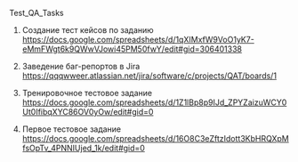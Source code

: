 Test_QA_Tasks

1. Создание тест кейсов по заданию
https://docs.google.com/spreadsheets/d/1qXIMxfW9VoO1yK7-eMmFWgt6k9QWwVJowi45PM50fwY/edit#gid=306401338

2. Заведение баг-репортов в Jira
https://qqqwweer.atlassian.net/jira/software/c/projects/QAT/boards/1

3. Тренировочное тестовое задание
https://docs.google.com/spreadsheets/d/1Z1lBp8p9IJd_ZPYZaizuWCY0Ut0IfibqXYC86OV0yOw/edit#gid=0

4. Первое тестовое задание
https://docs.google.com/spreadsheets/d/16O8C3eZftzIdott3KbHRQXpMfsOpTv_4PNNIUjed_1k/edit#gid=0